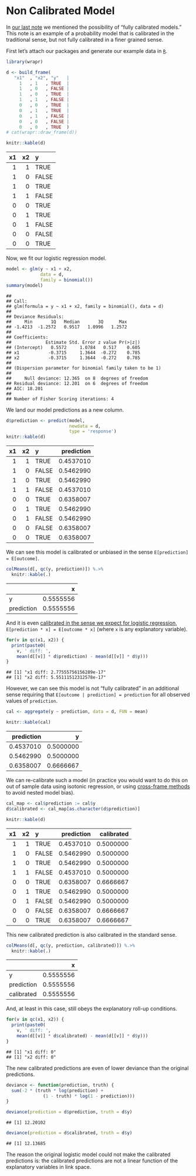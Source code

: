 Non Calibrated Model
================

In [our last
note](https://win-vector.com/2020/10/27/the-double-density-plot-contains-a-lot-of-useful-information/)
we mentioned the possibility of “fully calibrated models.” This note is
an example of a probability model that is calibrated in the traditional
sense, but not fully calibrated in a finer grained sense.

First let’s attach our packages and generate our example data in
[`R`](https://www.r-project.org).

``` r
library(wrapr)
```

``` r
d <- build_frame(
   "x1"  , "x2", "y"   |
     1   , 1   , TRUE  |
     1   , 0   , FALSE |
     1   , 0   , TRUE  |
     1   , 1   , FALSE |
     0   , 0   , TRUE  |
     0   , 1   , TRUE  |
     0   , 1   , FALSE |
     0   , 0   , FALSE |
     0   , 0   , TRUE  )
# cat(wrapr::draw_frame(d))

knitr::kable(d)
```

| x1 | x2 | y     |
| -: | -: | :---- |
|  1 |  1 | TRUE  |
|  1 |  0 | FALSE |
|  1 |  0 | TRUE  |
|  1 |  1 | FALSE |
|  0 |  0 | TRUE  |
|  0 |  1 | TRUE  |
|  0 |  1 | FALSE |
|  0 |  0 | FALSE |
|  0 |  0 | TRUE  |

Now, we fit our logistic regression model.

``` r
model <- glm(y ~ x1 + x2, 
             data = d, 
             family = binomial())
summary(model)
```

    ## 
    ## Call:
    ## glm(formula = y ~ x1 + x2, family = binomial(), data = d)
    ## 
    ## Deviance Residuals: 
    ##     Min       1Q   Median       3Q      Max  
    ## -1.4213  -1.2572   0.9517   1.0996   1.2572  
    ## 
    ## Coefficients:
    ##             Estimate Std. Error z value Pr(>|z|)
    ## (Intercept)   0.5572     1.0784   0.517    0.605
    ## x1           -0.3715     1.3644  -0.272    0.785
    ## x2           -0.3715     1.3644  -0.272    0.785
    ## 
    ## (Dispersion parameter for binomial family taken to be 1)
    ## 
    ##     Null deviance: 12.365  on 8  degrees of freedom
    ## Residual deviance: 12.201  on 6  degrees of freedom
    ## AIC: 18.201
    ## 
    ## Number of Fisher Scoring iterations: 4

We land our model predictions as a new column.

``` r
d$prediction <- predict(model, 
                        newdata = d, 
                        type = 'response')
knitr::kable(d)
```

| x1 | x2 | y     | prediction |
| -: | -: | :---- | ---------: |
|  1 |  1 | TRUE  |  0.4537010 |
|  1 |  0 | FALSE |  0.5462990 |
|  1 |  0 | TRUE  |  0.5462990 |
|  1 |  1 | FALSE |  0.4537010 |
|  0 |  0 | TRUE  |  0.6358007 |
|  0 |  1 | TRUE  |  0.5462990 |
|  0 |  1 | FALSE |  0.5462990 |
|  0 |  0 | FALSE |  0.6358007 |
|  0 |  0 | TRUE  |  0.6358007 |

We can see this model is calibrated or unbiased in the sense
`E[prediction] = E[outcome]`.

``` r
colMeans(d[, qc(y, prediction)]) %.>%
  knitr::kable(.)
```

|            |         x |
| :--------- | --------: |
| y          | 0.5555556 |
| prediction | 0.5555556 |

And it is even [calibrated in the sense we expect for logistic
regression](https://win-vector.com/2011/09/14/the-simpler-derivation-of-logistic-regression/),
`E[prediction * x] = E[outcome * x]` (where `x` is any explanatory
variable).

``` r
for(v in qc(x1, x2)) {
  print(paste0(
    v, ' diff: ', 
    mean(d[[v]] * d$prediction) - mean(d[[v]] * d$y)))
}
```

    ## [1] "x1 diff: 2.77555756156289e-17"
    ## [1] "x2 diff: 5.55111512312578e-17"

However, we can see this model is not “fully calibrated” in an
additional sense requiring that `E[outcome | prediction] = prediction`
for all observed values of `prediction`.

``` r
cal <- aggregate(y ~ prediction, data = d, FUN = mean)

knitr::kable(cal)
```

| prediction |         y |
| ---------: | --------: |
|  0.4537010 | 0.5000000 |
|  0.5462990 | 0.5000000 |
|  0.6358007 | 0.6666667 |

We can re-calibrate such a model (in practice you would want to do this
on out of sample data using isotonic regression, or using [cross-frame
methods](https://win-vector.com/2020/03/10/cross-methods-are-a-leak-variance-trade-off/)
to avoid nested model bias).

``` r
cal_map <- cal$prediction := cal$y
d$calibrated <- cal_map[as.character(d$prediction)]

knitr::kable(d)
```

| x1 | x2 | y     | prediction | calibrated |
| -: | -: | :---- | ---------: | ---------: |
|  1 |  1 | TRUE  |  0.4537010 |  0.5000000 |
|  1 |  0 | FALSE |  0.5462990 |  0.5000000 |
|  1 |  0 | TRUE  |  0.5462990 |  0.5000000 |
|  1 |  1 | FALSE |  0.4537010 |  0.5000000 |
|  0 |  0 | TRUE  |  0.6358007 |  0.6666667 |
|  0 |  1 | TRUE  |  0.5462990 |  0.5000000 |
|  0 |  1 | FALSE |  0.5462990 |  0.5000000 |
|  0 |  0 | FALSE |  0.6358007 |  0.6666667 |
|  0 |  0 | TRUE  |  0.6358007 |  0.6666667 |

This new calibrated prediction is also calibrated in the standard sense.

``` r
colMeans(d[, qc(y, prediction, calibrated)]) %.>%
  knitr::kable(.)
```

|            |         x |
| :--------- | --------: |
| y          | 0.5555556 |
| prediction | 0.5555556 |
| calibrated | 0.5555556 |

And, at least in this case, still obeys the explanatory roll-up
conditions.

``` r
for(v in qc(x1, x2)) {
  print(paste0(
    v, ' diff: ', 
    mean(d[[v]] * d$calibrated) - mean(d[[v]] * d$y)))
}
```

    ## [1] "x1 diff: 0"
    ## [1] "x2 diff: 0"

The new calibrated predictions are even of lower deviance than the
original predictions.

``` r
deviance <- function(prediction, truth) {
  sum(-2 * (truth * log(prediction) + 
              (1 - truth) * log(1 - prediction)))
}
```

``` r
deviance(prediction = d$prediction, truth = d$y)
```

    ## [1] 12.20102

``` r
deviance(prediction = d$calibrated, truth = d$y)
```

    ## [1] 12.13685

The reason the original logistic model could not make the calibrated
predictions is: the calibrated predictions are not a linear function of
the explanatory variables in link space.
